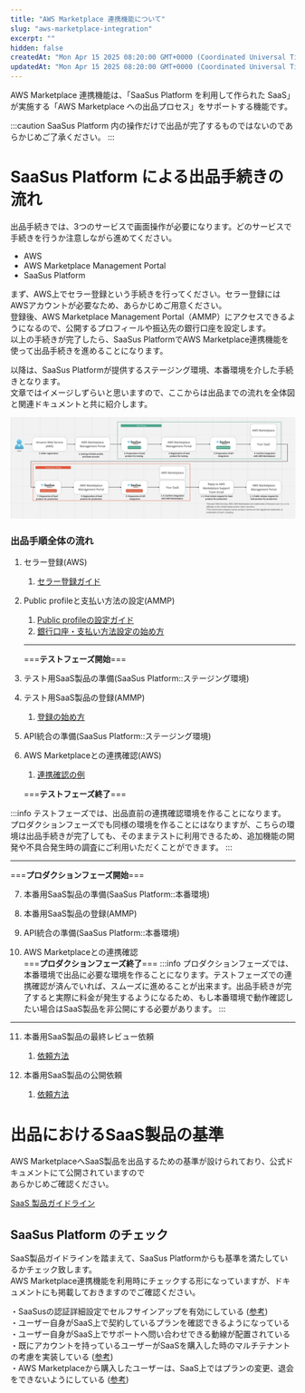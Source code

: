 ```yaml
---
title: "AWS Marketplace 連携機能について"
slug: "aws-marketplace-integration"
excerpt: ""
hidden: false
createdAt: "Mon Apr 15 2025 08:20:00 GMT+0000 (Coordinated Universal Time)"
updatedAt: "Mon Apr 15 2025 08:20:00 GMT+0000 (Coordinated Universal Time)"
---
```

AWS Marketplace 連携機能は、「SaaSus Platform を利用して作られた SaaS」が実施する「AWS Marketplace への出品プロセス」をサポートする機能です。

:::caution
SaaSus Platform 内の操作だけで出品が完了するものではないのであらかじめご了承ください。
:::

# SaaSus Platform による出品手続きの流れ

出品手続きでは、3つのサービスで画面操作が必要になります。どのサービスで手続きを行うか注意しながら進めてください。

- AWS
- AWS Marketplace Management Portal
- SaaSus Platform

まず、AWS上でセラー登録という手続きを行ってください。セラー登録にはAWSアカウントが必要なため、あらかじめご用意ください。  
登録後、AWS Marketplace Management Portal（AMMP）にアクセスできるようになるので、公開するプロフィールや振込先の銀行口座を設定します。  
以上の手続きが完了したら、SaaSus PlatformでAWS Marketplace連携機能を使って出品手続きを進めることになります。

以降は、SaaSus Platformが提供するステージング環境、本番環境を介した手続きとなります。  
文章ではイメージしずらいと思いますので、ここからは出品までの流れを全体図と関連ドキュメントと共に紹介します。

![the whole picture](/ja/img/part-4/aws-marketplace-integration/the-whole-picture.png)



### 出品手順全体の流れ

1. セラー登録(AWS)
   1. [セラー登録ガイド](/docs/part-4/aws-marketplace-integration/aws-marketplace-seller-registration/aws-marketplace-seller-registration)

2. Public profileと支払い方法の設定(AMMP)

   1. [Public profileの設定ガイド](/docs/part-4/aws-marketplace-integration/aws-marketplace-seller-registration/public-profile-settings)
   2. [銀行口座・支払い方法設定の始め方](/docs/part-4/aws-marketplace-integration/aws-marketplace-seller-registration/tax-information-interview)

   ***

   ===**テストフェーズ開始**===

3. テスト用SaaS製品の準備(SaaSus Platform::ステージング環境)

4. テスト用SaaS製品の登録(AMMP)
   1. [登録の始め方](/docs/part-4/aws-marketplace-integration/product-submission)

5. API統合の準備(SaaSus Platform::ステージング環境)

6. AWS Marketplaceとの連携確認(AWS)

   1. [連携確認の例](/docs/part-4/aws-marketplace-integration/supplementary/integration-test)

   ===**テストフェーズ終了**===

  :::info
  テストフェーズでは、出品直前の連携確認環境を作ることになります。  
  プロダクションフェーズでも同様の環境を作ることにはなりますが、こちらの環境は出品手続きが完了しても、そのままテストに利用できるため、追加機能の開発や不具合発生時の調査にご利用いただくことができます。
  :::
   ***

   ===**プロダクションフェーズ開始**===

7. 本番用SaaS製品の準備(SaaSus Platform::本番環境)

8. 本番用SaaS製品の登録(AMMP)

9. API統合の準備(SaaSus Platform::本番環境)

10.  AWS Marketplaceとの連携確認  
    ===**プロダクションフェーズ終了**===
    :::info
  プロダクションフェーズでは、本番環境で出品に必要な環境を作ることになります。テストフェーズでの連携確認が済んでいれば、スムーズに進めることが出来ます。出品手続きが完了すると実際に料金が発生するようになるため、もし本番環境で動作確認したい場合はSaaS製品を非公開にする必要があります。
  :::
   ***

11.   本番用SaaS製品の最終レビュー依頼
      1. [依頼方法](/docs/part-4/aws-marketplace-integration/supplementary/final-review-request)

12.   本番用SaaS製品の公開依頼
      1. [依頼方法](/docs/part-4/aws-marketplace-integration/supplementary/public-request)

# 出品におけるSaaS製品の基準

AWS MarketplaceへSaaS製品を出品するための基準が設けられており、公式ドキュメントにて公開されていますので  
あらかじめご確認ください。

[SaaS 製品ガイドライン](https://docs.aws.amazon.com/ja_jp/marketplace/latest/userguide/saas-guidelines.html)

## SaaSus Platform のチェック

SaaS製品ガイドラインを踏まえて、SaaSus Platformからも基準を満たしているかチェック致します。  
AWS Marketplace連携機能を利用時にチェックする形になっていますが、ドキュメントにも掲載しておきますのでご確認ください。

・SaaSusの認証詳細設定でセルフサインアップを有効にしている ([参考](/docs/part-4/aws-marketplace-integration/supplementary/self-up-setting))  
・ユーザー自身がSaaS上で契約しているプランを確認できるようになっている  
・ユーザー自身がSaaS上でサポートへ問い合わせできる動線が配置されている  
・既にアカウントを持っているユーザーがSaaSを購入した時のマルチテナントの考慮を実装している ([参考](/docs/part-4/aws-marketplace-integration/embedding-products))  
・AWS Marketplaceから購入したユーザーは、SaaS上ではプランの変更、退会をできないようにしている ([参考](/docs/part-4/aws-marketplace-integration/supplementary/user-judgment-method))
